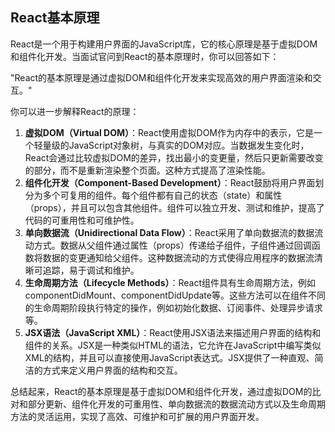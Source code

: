 ## React基本原理

React是一个用于构建用户界面的JavaScript库，它的核心原理是基于虚拟DOM和组件化开发。当面试官问到React的基本原理时，你可以回答如下：

"React的基本原理是通过虚拟DOM和组件化开发来实现高效的用户界面渲染和交互。"

你可以进一步解释React的原理：

1. **虚拟DOM（Virtual DOM）**：React使用虚拟DOM作为内存中的表示，它是一个轻量级的JavaScript对象树，与真实的DOM对应。当数据发生变化时，React会通过比较虚拟DOM的差异，找出最小的变更量，然后只更新需要改变的部分，而不是重新渲染整个页面。这种方式提高了渲染性能。
2. **组件化开发（Component-Based Development）**：React鼓励将用户界面划分为多个可复用的组件。每个组件都有自己的状态（state）和属性（props），并且可以包含其他组件。组件可以独立开发、测试和维护，提高了代码的可重用性和可维护性。
3. **单向数据流（Unidirectional Data Flow）**：React采用了单向数据流的数据流动方式。数据从父组件通过属性（props）传递给子组件，子组件通过回调函数将数据的变更通知给父组件。这种数据流动的方式使得应用程序的数据流清晰可追踪，易于调试和维护。
4. **生命周期方法（Lifecycle Methods）**：React组件具有生命周期方法，例如componentDidMount、componentDidUpdate等。这些方法可以在组件不同的生命周期阶段执行特定的操作，例如初始化数据、订阅事件、处理异步请求等。
5. **JSX语法（JavaScript XML）**：React使用JSX语法来描述用户界面的结构和组件的关系。JSX是一种类似HTML的语法，它允许在JavaScript中编写类似XML的结构，并且可以直接使用JavaScript表达式。JSX提供了一种直观、简洁的方式来定义用户界面的结构和交互。

总结起来，React的基本原理是基于虚拟DOM和组件化开发，通过虚拟DOM的比对和部分更新、组件化开发的可重用性、单向数据流的数据流动方式以及生命周期方法的灵活运用，实现了高效、可维护和可扩展的用户界面开发。